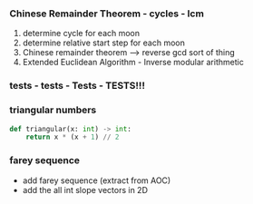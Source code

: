 

### Chinese Remainder Theorem - cycles - lcm

1. determine cycle for each moon  
2. determine relative start step for each moon  
3. Chinese remainder theorem --> reverse gcd sort of thing  
4. Extended Euclidean Algorithm - Inverse modular arithmetic


### tests - tests - Tests - TESTS!!!


### triangular numbers
```python
def triangular(x: int) -> int:
    return x * (x + 1) // 2
```


### farey sequence
- add farey sequence (extract from AOC)
- add the all int slope vectors in 2D
